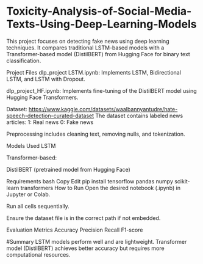 # Toxicity-Analysis-of-Social-Media-Texts-Using-Deep-Learning-Models
This project focuses on detecting fake news using deep learning techniques. It compares traditional LSTM-based models with a Transformer-based model (DistilBERT) from Hugging Face for binary text classification.

Project Files
dlp_project LSTM.ipynb: Implements LSTM, Bidirectional LSTM, and LSTM with Dropout.

dlp_project_HF.ipynb: Implements fine-tuning of the DistilBERT model using Hugging Face Transformers.

Dataset:
https://www.kaggle.com/datasets/waalbannyantudre/hate-speech-detection-curated-dataset
The dataset contains labeled news articles:
1: Real news
0: Fake news

Preprocessing includes cleaning text, removing nulls, and tokenization.

Models Used
LSTM

Transformer-based:

DistilBERT (pretrained model from Hugging Face)

Requirements
bash
Copy
Edit
pip install tensorflow pandas numpy scikit-learn transformers
How to Run
Open the desired notebook (.ipynb) in Jupyter or Colab.

Run all cells sequentially.

Ensure the dataset file is in the correct path if not embedded.

Evaluation Metrics
Accuracy
Precision
Recall
F1-score

#Summary
LSTM models perform well and are lightweight.
Transformer model (DistilBERT) achieves better accuracy but requires more computational resources.


